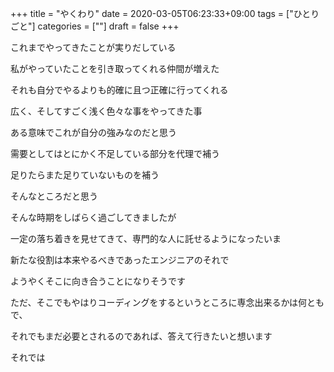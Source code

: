 +++
title = "やくわり"
date = 2020-03-05T06:23:33+09:00
tags = ["ひとりごと"]
categories = [""]
draft = false
+++

これまでやってきたことが実りだしている

私がやっていたことを引き取ってくれる仲間が増えた

それも自分でやるよりも的確に且つ正確に行ってくれる

広く、そしてすごく浅く色々な事をやってきた事

ある意味でこれが自分の強みなのだと思う

需要としてはとにかく不足している部分を代理で補う

足りたらまた足りていないものを補う

そんなところだと思う

そんな時期をしばらく過ごしてきましたが

一定の落ち着きを見せてきて、専門的な人に託せるようになったいま

新たな役割は本来やるべきであったエンジニアのそれで

ようやくそこに向き合うことになりそうです

ただ、そこでもやはりコーディングをするというところに専念出来るかは何ともで、

それでもまだ必要とされるのであれば、答えて行きたいと想います

それでは
